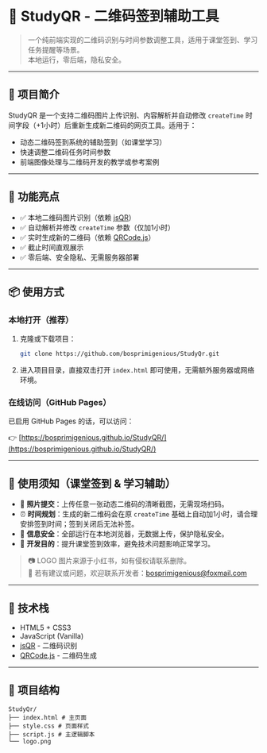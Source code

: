# 🧪 StudyQR - 二维码签到辅助工具

> 一个纯前端实现的二维码识别与时间参数调整工具，适用于课堂签到、学习任务提醒等场景。  
> 本地运行，零后端，隐私安全。

---

## 🚀 项目简介

StudyQR 是一个支持二维码图片上传识别、内容解析并自动修改 `createTime` 时间字段（+1小时）后重新生成新二维码的网页工具。适用于：

- 动态二维码签到系统的辅助签到（如课堂学习）
- 快速调整二维码任务时间参数
- 前端图像处理与二维码开发的教学或参考案例

---

## 🎯 功能亮点

- ✅ 本地二维码图片识别（依赖 [jsQR](https://github.com/cozmo/jsQR)）
- ✅ 自动解析并修改 `createTime` 参数（仅加1小时）
- ✅ 实时生成新的二维码（依赖 [QRCode.js](https://github.com/davidshimjs/qrcodejs)）
- ✅ 截止时间直观展示
- ✅ 零后端、安全隐私、无需服务器部署

---

## 📦 使用方式

### 本地打开（推荐）

1. 克隆或下载项目：

    ```bash
    git clone https://github.com/bosprimigenious/StudyQr.git
    ```

2. 进入项目目录，直接双击打开 `index.html` 即可使用，无需额外服务器或网络环境。

### 在线访问（GitHub Pages）

已启用 GitHub Pages 的话，可以访问：

👉 [https://bosprimigenious.github.io/StudyQR/](https://bosprimigenious.github.io/StudyQR/)

---

## 📝 使用须知（课堂签到 & 学习辅助）

- 📸 **照片提交**：上传任意一张动态二维码的清晰截图，无需现场扫码。
- ⏰ **时间规划**：生成的新二维码会在原 `createTime` 基础上自动加1小时，请合理安排签到时间；签到关闭后无法补签。
- 🔐 **信息安全**：全部运行在本地浏览器，无数据上传，保护隐私安全。
- 🎯 **开发目的**：提升课堂签到效率，避免技术问题影响正常学习。

> 📷 LOGO 图片来源于小红书，如有侵权请联系删除。  
> 💬 若有建议或问题，欢迎联系开发者：[bosprimigenious@foxmail.com](mailto:bosprimigenious@foxmail.com)

---

## 🧰 技术栈

- HTML5 + CSS3
- JavaScript (Vanilla)
- [jsQR](https://github.com/cozmo/jsQR) - 二维码识别
- [QRCode.js](https://github.com/davidshimjs/qrcodejs) - 二维码生成

---

## 📂 项目结构

```
StudyQr/
├── index.html # 主页面
├── style.css # 页面样式
├── script.js # 主逻辑脚本
└── logo.png
```